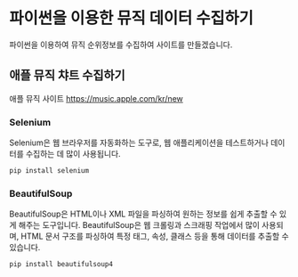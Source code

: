 # 파이썬을 이용한 뮤직 데이터 수집하기

파이썬을 이용하여 뮤직 순위정보를 수집하여 사이트를 만들겠습니다.

## 애플 뮤직 챠트 수집하기

애플 뮤직 사이트 https://music.apple.com/kr/new

### Selenium

Selenium은 웹 브라우저를 자동화하는 도구로, 웹 애플리케이션을 테스트하거나 데이터를 수집하는 데 많이 사용됩니다.

```bash
pip install selenium
```

### BeautifulSoup

BeautifulSoup은 HTML이나 XML 파일을 파싱하여 원하는 정보를 쉽게 추출할 수 있게 해주는 도구입니다. BeautifulSoup은 웹 크롤링과 스크래핑 작업에서 많이 사용되며, HTML 문서 구조를 파싱하여 특정 태그, 속성, 클래스 등을 통해 데이터를 추출할 수 있습니다.

```bash
pip install beautifulsoup4
```
